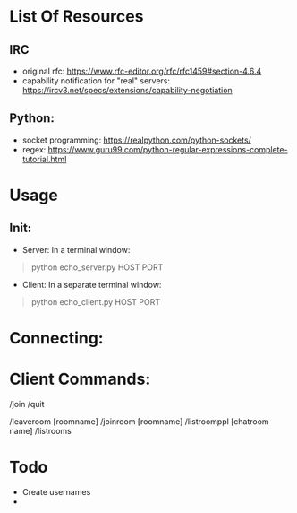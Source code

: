 # List Of Resources

## IRC
- original rfc: https://www.rfc-editor.org/rfc/rfc1459#section-4.6.4
- capability notification for "real" servers: https://ircv3.net/specs/extensions/capability-negotiation


## Python:
- socket programming: https://realpython.com/python-sockets/
- regex: https://www.guru99.com/python-regular-expressions-complete-tutorial.html

# Usage

## Init: 
- Server: In a terminal window:
> python echo_server.py HOST PORT

- Client: In a separate terminal window:
> python echo_client.py HOST PORT

# Connecting:

# Client Commands:
/join
/quit

/leaveroom [roomname]
/joinroom [roomname]
/listroomppl [chatroom name]
/listrooms

# Todo
- Create usernames
- 
